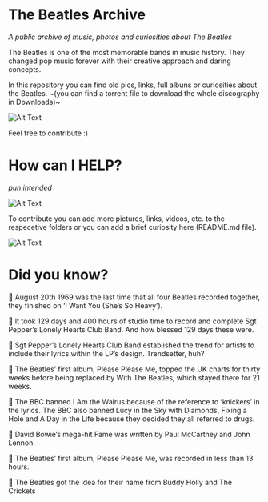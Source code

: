 # The Beatles Archive
_A public archive of music, photos and curiosities about The Beatles_

The Beatles is one of the most memorable bands in music history. They changed pop music forever with their creative approach and daring concepts.

In this repository you can find old pics, links, full albuns or curiosities about the Beatles. 
~(you can find a torrent file to download the whole discography in Downloads)~ 


![Alt Text](https://i.pinimg.com/originals/61/b5/87/61b587e5d1b890dfd3a343bdb891b6ec.gif)


Feel free to contribute :)

# How can I HELP?
_pun intended_


![Alt Text](https://i.pinimg.com/originals/6b/05/f1/6b05f1f89bbb184c9666fc9c51934201.gif)


To contribute you can add more pictures, links, videos, etc. to the respecetive folders or you can add a brief curiosity here (README.md file).

![Alt Text](https://i.pinimg.com/originals/7a/9e/1d/7a9e1d29c236ef5f5cad51a27d2c27ce.gif)


# Did you know?

🍓 August 20th 1969 was the last time that all four Beatles recorded together, they finished on ‘I Want You (She’s So Heavy’).

🍓 It took 129 days and 400 hours of studio time to record and complete Sgt Pepper’s Lonely Hearts Club Band. And how blessed 129 days these were.

🍓 Sgt Pepper’s Lonely Hearts Club Band established the trend for artists to include their lyrics within the LP’s design. Trendsetter, huh?

🍓 The Beatles’ first album, Please Please Me, topped the UK charts for thirty weeks before being replaced by With The Beatles, which stayed there for 21 weeks.

🍓 The BBC banned I Am the Walrus because of the reference to ‘knickers’ in the lyrics. The BBC also banned Lucy in the Sky with Diamonds, Fixing a Hole and A Day in the Life because they decided they all referred to drugs.

🍓 David Bowie’s mega-hit Fame was written by Paul McCartney and John Lennon.

🍓 The Beatles’ first album, Please Please Me, was recorded in less than 13 hours.

🍓 The Beatles got the idea for their name from Buddy Holly and The Crickets
